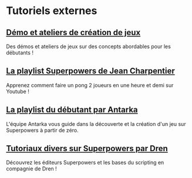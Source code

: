 # Tutoriels externes

## [Démo et ateliers de création de jeux](https://www.youtube.com/playlist?list=PLFfqb4QVmIGq-k9KN9ZwtPk15qtm4oId1)

Des démos et ateliers de jeux sur des concepts abordables pour les débutants !

## [La playlist Superpowers de Jean Charpentier](https://www.youtube.com/playlist?list=PLqihHB3m2p03iODATBiTJSFEYjrkKY7c9)

Apprenez comment faire un pong 2 joueurs en une heure et demi sur Youtube !

## [La playlist du débutant par Antarka](https://www.youtube.com/playlist?list=PL6ycD1HHwqF8u1SCN1D-hqJS9CmrXm7AA)

L'équipe Antarka vous guide dans la découverte et la création d'un jeu sur Superpowers à partir de zéro.

## [Tutoriaux divers sur Superpowers par Dren](https://www.youtube.com/watch?v=n75Bp7LywyM&list=PLf3hOEWGkFTLdpqYgkITg3BGQOBsbV_NS)

Découvrez les éditeurs Superpowers et les bases du scripting en compagnie de Dren !
